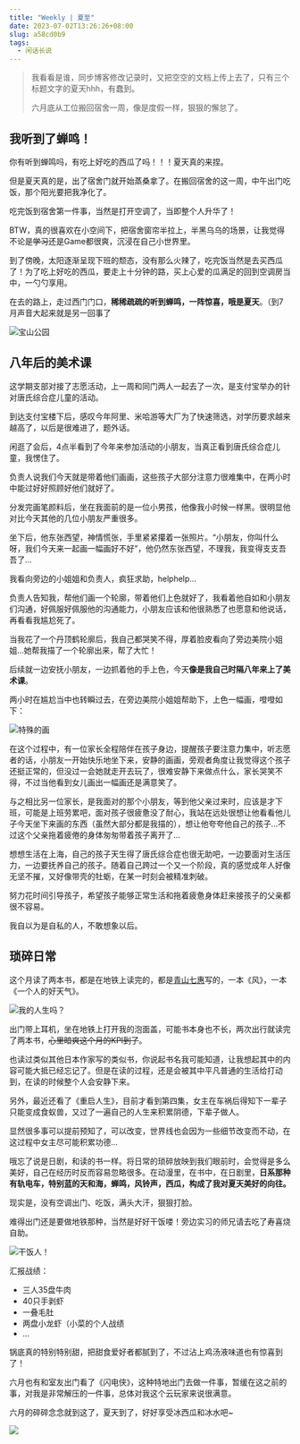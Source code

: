 ```yaml
---
title: "Weekly | 夏至"
date: 2023-07-02T13:26:26+08:00
slug: a58cd0b9
tags:
  - 闲话长说
---
```

> 我看看是谁，同步博客修改记录时，又把空空的文档上传上去了，只有三个标题文字的夏天hhh，有蠢到。
>
> 六月底从工位搬回宿舍一周，像是度假一样，狠狠的懈怠了。

## 我听到了蝉鸣！

你有听到蝉鸣吗，有吃上好吃的西瓜了吗！！！夏天真的来捏。

但是夏天真的是，出了宿舍门就开始蒸桑拿了。在搬回宿舍的这一周，中午出门吃饭，那个阳光要把我净化了。

吃完饭到宿舍第一件事，当然是打开空调了，当即整个人升华了！

BTW，真的很喜欢在小空间下，把宿舍窗帘半拉上，半黑乌乌的场景，让我觉得不论是~~学习~~还是Game都很爽，沉浸在自己小世界里。

到了傍晚，太阳逐渐呈现下班的颓态，没有那么火辣了，吃完饭当然是去买西瓜了！为了吃上好吃的西瓜，要走上十分钟的路，买上心爱的瓜满足的回到空调房当中，一勺勺享用。

在去的路上，走过西门门口，**稀稀疏疏的听到蝉鸣，一阵惊喜，哦是夏天**。（到7月声音大起来就是另一回事了

![宝山公园](https://bu.dusays.com/2023/07/02/64a1055018771.jpg)

## 八年后的美术课

这学期支部对接了志愿活动，上一周和同门两人一起去了一次，是支付宝举办的针对唐氏综合症儿童的活动。

到达支付宝楼下后，感叹今年阿里、米哈游等大厂为了快速筛选，对学历要求越来越高了，以后是很难进了，题外话。

闲逛了会后，4点半看到了今年来参加活动的小朋友，当真正看到唐氏综合症儿童，我愣住了。

负责人说我们今天就是带着他们画画，这些孩子大部分注意力很难集中，在两小时中能过好好照顾好他们就好了。

分发完画笔颜料后，坐在我面前的是一位小男孩，他像我小时候一样黑。很明显他对比今天其他的几位小朋友严重很多。

坐下后，他东张西望，神情慌张，手里紧紧攥着一张照片。“小朋友，你叫什么呀，我们今天来一起画一幅画好不好”，他仍然东张西望，不理我，我变得支支吾吾了...

我看向旁边的小姐姐和负责人，疯狂求助，helphelp...

负责人告知我，帮他们画一个轮廓，带着他们上色就好了，我看着他自如和小朋友们沟通，好佩服好佩服他的沟通能力，小朋友应该和他很熟悉了也愿意和他说话，再看看我尴尬死了。

当我花了一个丹顶鹤轮廓后，我自己都哭笑不得，厚着脸皮看向了旁边美院小姐姐...她帮我描了一个轮廓出来，帮了大忙！

后续就一边安抚小朋友，一边抓着他的手上色，今天**像是我自己时隔八年来上了美术课**。

两小时在尴尬当中也转瞬过去，在旁边美院小姐姐帮助下，上色一幅画，噔噔如下：

![特殊的画](https://bu.dusays.com/2023/07/02/64a103e0e0425.jpg)

在这个过程中，有一位家长全程陪伴在孩子身边，提醒孩子要注意力集中，听志愿者的话，小朋友一开始快乐地坐下来，安静的画画，旁观者角度让我觉得这个孩子还挺正常的，但没过一会她就走开去玩了，很难安静下来做点什么，家长哭笑不得，不过当他看到女儿画出一幅画还是满意笑了。

与之相比另一位家长，是我面对的那个小朋友，等到他父亲过来时，应该是才下班，可能是上班劳累吧，面对孩子很疲惫没了耐心，我站在远处很想让他看看他儿子今天坐下来画的东西（虽然大部分都是我描的），想让他夸夸他自己的孩子...不过这个父亲拖着疲倦的身体匆匆带着孩子离开了...

想想生活在上海，自己的孩子天生得了唐氏综合症也很无助吧，一边要面对生活压力，一边要抚养自己的孩子。随着自己跨过一个又一个阶段，真的感觉成年人好像无坚不摧，又好像带壳的牡蛎，在某一时刻会被精准刺破。

努力花时间引导孩子，希望孩子能够正常生活和拖着疲惫身体赶来接孩子的父亲都很不容易。

我自以为是自私的人，不敢想象以后。

## 琐碎日常

这个月读了两本书，都是在地铁上读完的，都是[青山七惠](https://book.douban.com/search/青山七惠)写的，一本《风》，一本《一个人的好天气》。

![我的人生吗？](https://bu.dusays.com/2023/07/02/64a10aedec260.jpg)

出门带上耳机，坐在地铁上打开我的泡面盖，可能书本身也不长，两次出行就读完了两本书，~~心里暗爽这个月的KPI到了~~。

也读过类似其他日本作家写的类似书，你说起书名我可能知道，让我想起其中的内容可能大抵已经忘记了。但是在读的过程，还是会被其中平凡普通的生活给打动到，在读的时候整个人会安静下来。

另外，最近还看了《重启人生》，目前才看到第四集，女主在车祸后得知下一辈子只能变成食蚁兽，又过了一遍自己的人生来积累阴德，下辈子做人。

显然很多事可以提前预知了，可以改变，世界线也会因为一些细节改变而不动，在这过程中女主尽可能积累功德...

哦忘了说是日剧，和读的书一样。将日常的琐碎放映到我们眼前时，会觉得是多么美好，自己在经历时反而容易忽略很多。在动漫里，在书中，在日剧里，**日系那种有轨电车，特别蓝的天和海，蝉鸣，风铃声，西瓜，构成了我对夏天美好的向往。**

现实是，没有空调出门、吃饭，满头大汗，狠狠打脸。

难得出门还是要做地铁那种，当然是好好干饭喽！旁边实习的师兄请去吃了寿喜烧自助。

![干饭人！](https://bu.dusays.com/2023/07/02/64a108e830d81.jpg)

汇报战绩：

- 三人35盘牛肉
- 40只手剥虾
- 一叠毛肚
- 两盘小龙虾（小菜的个人战绩
- ...

锅底真的特别特别甜，把甜食爱好者都腻到了，不过沾上鸡汤液味道也有惊喜到了！

六月也有和室友出门看了《闪电侠》，这种特地出门去做一件事，暂缓在这之前的事，对我是非常解压的一件事，总体对我这个云玩家来说很满意。

六月的碎碎念念就到这了，夏天到了，好好享受冰西瓜和冰水吧~

![](/img/about.gif)
